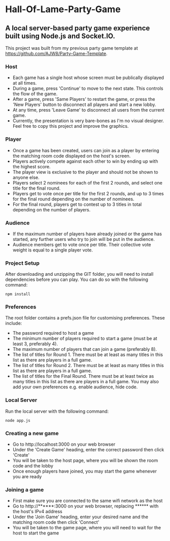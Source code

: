 # Hall-Of-Lame-Party-Game

## A local server-based party game experience built using Node.js and Socket.IO.

This project was built from my previous party game template at https://github.com/AJW8/Party-Game-Template.

### Host
- Each game has a single host whose screen must be publically displayed at all times.
- During a game, press 'Continue' to move to the next state. This controls the flow of the game.
- After a game, press 'Same Players' to restart the game, or press the 'New Players' button to disconnect all players and start a new lobby.
- At any time, press 'Leave Game' to disconnect all users from the current game.
- Currently, the presentation is very bare-bones as I'm no visual designer.  Feel free to copy this project and improve the graphics.

### Player
- Once a game has been created, users can join as a player by entering the matching room code displayed on the host's screen.
- Players actively compete against each other to win by ending up with the highest score.
- The player view is exclusive to the player and should not be shown to anyone else.
- Players select 2 nominees for each of the first 2 rounds, and select one title for the final round.
- Players get to vote once per title for the first 2 rounds, and up to 3 times for the final round depending on the number of nominees.
- For the final round, players get to contest up to 3 titles in total depending on the number of players.

### Audience
- If the maximum number of players have already joined or the game has started, any further users who try to join will be put in the audience.
- Audience members get to vote once per title.  Their collective vote weight is equal to a single player vote.

### Project Setup
After downloading and unzipping the GIT folder, you will need to install dependencies before you can play.  You can do so with the following command:
```
npm install
```

### Preferences
The root folder contains a prefs.json file for customising preferences.  These include:
- The password required to host a game
- The minimum number of players required to start a game (must be at least 3, preferably 4).
- The maximum number of players that can join a game (preferably 8).
- The list of titles for Round 1.  There must be at least as many titles in this list as there are players in a full game.
- The list of titles for Round 2.  There must be at least as many titles in this list as there are players in a full game.
- The list of titles for the Final Round.  There must be at least twice as many titles in this list as there are players in a full game.
You may also add your own preferences e.g. enable audience, hide code.

### Local Server
Run the local server with the following command:
```
node app.js
```

### Creating a new game
- Go to http://localhost:3000 on your web browser
- Under the 'Create Game' heading, enter the correct password then click 'Create'
- You will be taken to the host page, where you will be shown the room code and the lobby
- Once enough players have joined, you may start the game whenever you are ready

### Joining a game
- First make sure you are connected to the same wifi network as the host
- Go to http://******:3000 on your web browser, replacing ****** with the host's IPv4 address
- Under the 'Join Game' heading, enter your desired name and the matching room code then click 'Connect'
- You will be taken to the game page, where you will need to wait for the host to start the game
